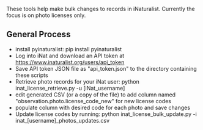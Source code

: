 These tools help make bulk changes to records in iNaturalist. Currently the focus is on photo licenses only.


## General Process

- install pyinaturalist: pip install pyinaturalist
- Log into iNat and download an API token at https://www.inaturalist.org/users/api_token
- Save API token JSON file as "api_token.json" to the directory containing these scripts
- Retrieve photo records for your iNat user: python inat_license_retrieve.py -u \[iNat_username\] 
- edit generated CSV (or a copy of the file) to add column named "observation.photo.license_code_new" for new license codes
- populate column with desired code for each photo and save changes
- Update license codes by running: python inat_license_bulk_update.py -i inat_\[username\]_photos_updates.csv 